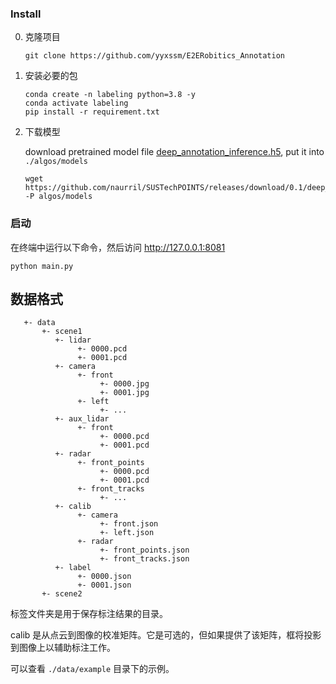 
### Install

0. 克隆项目
   ```
   git clone https://github.com/yyxssm/E2ERobitics_Annotation
   ```
1. 安装必要的包
     ```
     conda create -n labeling python=3.8 -y
     conda activate labeling
     pip install -r requirement.txt
     ```
2. 下载模型

     download pretrained model file [deep_annotation_inference.h5](https://github.com/naurril/SUSTechPOINTS/releases/download/0.1/deep_annotation_inference.h5), put it into `./algos/models`
     ```
     wget https://github.com/naurril/SUSTechPOINTS/releases/download/0.1/deep_annotation_inference.h5  -P algos/models
     ```

### 启动
在终端中运行以下命令，然后访问 http://127.0.0.1:8081
```
python main.py
```


## 数据格式

````
   +- data
       +- scene1
          +- lidar
               +- 0000.pcd
               +- 0001.pcd
          +- camera
               +- front
                    +- 0000.jpg
                    +- 0001.jpg
               +- left
                    +- ...
          +- aux_lidar
               +- front
                    +- 0000.pcd
                    +- 0001.pcd
          +- radar
               +- front_points
                    +- 0000.pcd
                    +- 0001.pcd
               +- front_tracks
                    +- ...
          +- calib
               +- camera
                    +- front.json
                    +- left.json
               +- radar
                    +- front_points.json
                    +- front_tracks.json
          +- label
               +- 0000.json
               +- 0001.json
       +- scene2

````

标签文件夹是用于保存标注结果的目录。

calib 是从点云到图像的校准矩阵。它是可选的，但如果提供了该矩阵，框将投影到图像上以辅助标注工作。

可以查看 `./data/example` 目录下的示例。